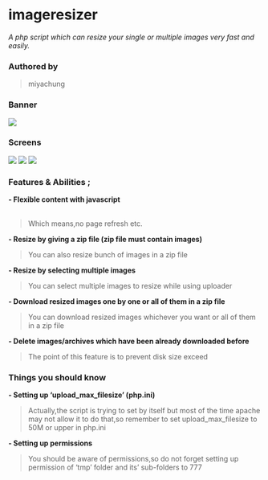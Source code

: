 # imageresizer


<i>A php script which can resize your single or multiple images very fast and easily.</i>

<h3>Authored by</h3>

> miyachung

<h3>Banner</h3>
<img src="https://i.hizliresim.com/r0yw8p3.png" />

<h3>Screens</h3>
<img src="https://i.hizliresim.com/hwnk77b.png" />
<img src="https://i.hizliresim.com/f0cyuwc.png" />
<img src="https://i.hizliresim.com/g0smkvr.png" />


<h3>Features & Abilities ;</h3>
<strong>- Flexible content with javascript</strong><br><br>

> Which means,no page refresh etc.

<strong>- Resize by giving a zip file (zip file must contain images)</strong><br>

> You can also resize bunch of images in a zip file

<strong>- Resize by selecting multiple images</strong><br>

> You can select multiple images to resize while using uploader

<strong>- Download resized images one by one or all of them in a zip file</strong><br>

> You can download resized images whichever you want or all of them in a zip file

<strong>- Delete images/archives which have been already downloaded before</strong><br>

> The point of this feature is to prevent disk size exceed

<h3>Things you should know</h3>

<strong>- Setting up ‘upload_max_filesize’ (php.ini)</strong><br>

> Actually,the script is trying to set by itself but most of the time apache may not allow it to do that,so remember to set upload_max_filesize to 50M or upper in php.ini

<strong>- Setting up permissions</strong><br>

> You should be aware of permissions,so do not forget setting up permission of ‘tmp’ folder and its’ sub-folders to 777


